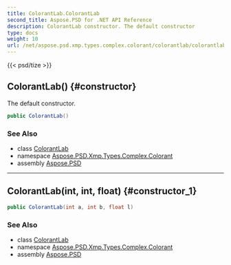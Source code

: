 ```yaml
---
title: ColorantLab.ColorantLab
second_title: Aspose.PSD for .NET API Reference
description: ColorantLab constructor. The default constructor
type: docs
weight: 10
url: /net/aspose.psd.xmp.types.complex.colorant/colorantlab/colorantlab/
---
```

{{< psd/tize >}}
## ColorantLab() {#constructor}

The default constructor.

```csharp
public ColorantLab()
```

### See Also

* class [ColorantLab](../)
* namespace [Aspose.PSD.Xmp.Types.Complex.Colorant](../../colorantlab/)
* assembly [Aspose.PSD](../../../)

---

## ColorantLab(int, int, float) {#constructor_1}

```csharp
public ColorantLab(int a, int b, float l)
```

### See Also

* class [ColorantLab](../)
* namespace [Aspose.PSD.Xmp.Types.Complex.Colorant](../../colorantlab/)
* assembly [Aspose.PSD](../../../)


